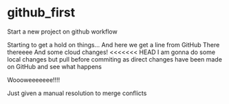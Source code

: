 # github_first
Start a new project on github workflow

Starting to get a hold on things...
And here we get a line from GitHub
There thereeee
And some cloud changes!
<<<<<<< HEAD
I am gonna do some local changes but pull before commiting as direct changes have been made on GitHub and see what happens

Woooweeeeeee!!!!

Just given a manual resolution to merge conflicts